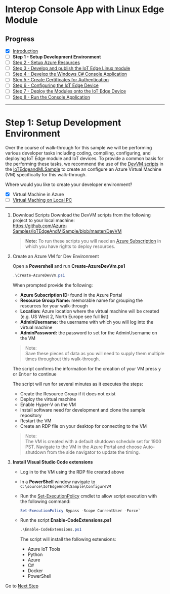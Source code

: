 # Interop Console App with Linux Edge Module
## Progress

- [x] [Introduction](../README.md)  
- [ ] **Step 1 - Setup Development Environment**
- [ ] [Step 2 - Setup Azure Resources](./Setup%20Azure%20Resources.MD)  
- [ ] [Step 3 - Develop and publish the IoT Edge Linux module](./Develop%20and%20publish%20the%20IoT%20edge%20Linux%20module.MD)  
- [ ] [Step 4 - Develop the Windows C# Console Application](./Develop%20the%20Windows%20C%23%20Console%20Application.MD)  
- [ ] [Step 5 - Create Certificates for Authentication](./Create%20Certificates%20for%20Authentication.MD)  
- [ ] [Step 6 - Configuring the IoT Edge Device](./Configuring%20the%20IoT%20Edge%20Device.MD)  
- [ ] [Step 7 - Deploy the Modules onto the IoT Edge Device](./Deploy%20the%20Modules%20onto%20the%20IoT%20Edge%20Device.MD)  
- [ ] [Step 8 - Run the Console Application](./Run%20the%20Console%20Application.MD)  
---
# Step 1: Setup Development Environment   

Over the course of walk-through for this sample we will be performing various developer tasks including coding, compiling, configuring, and deploying IoT Edge module and IoT devices. To provide a common basis for the performing these tasks, we recommend the use of the [DevVM scripts](https://github.com/Azure-Samples/IoTEdgeAndMlSample/blob/master/DevVM) in the [IoTEdgeandMLSample](https://github.com/Azure-Samples/IoTEdgeAndMlSample) to create an configure an Azure Virtual Machine (VM) specifically for this walk-through.

Where would you like to create your developer environment?  

- [x] Virtual Machine in Azure 
- [ ] [Virtual Maching on Local PC](./Setup%20DevVM%20on%20Local%20PC.MD)
    
---

1. Download Scripts
Download the DevVM scripts from the following project to your local machine:   
https://github.com/Azure-Samples/IoTEdgeAndMlSample/blob/master/DevVM  

    > **Note:** To run these scripts you will need an [Azure Subscription](https://azure.microsoft.com/en-us/free/) in which you have rights to deploy resources.

1.  Create an Azure VM for Dev Environment

    Open a **Powershell** and run **Create-AzureDevVm.ps1**
    ```powershell
    .\Create-AzureDevVm.ps1
    ```
     When prompted provide the following:
    - **Azure Subscription ID:** found in the Azure Portal 
    - **Resource Group Name:** memorable name for grouping the resources for your walk-through
    - **Location:** Azure location where the virtual machine will be created (e.g. US West 2, North Europe see full list) 
    - **AdminUsername:** the username with which you will log into the virtual machine
    - **AdminPassword:** the password to set for the AdminUsername on the VM
       
    > Note:  
    Save these pieces of data as you will need to supply them multiple times throughout this walk-through.

    The script confirms the information for the creation of your VM press <kbd>y</kbd> or <kbd>Enter</kbd> to continue

    The script will run for several minutes as it executes the steps:
    - Create the Resource Group if it does not exist
    - Deploy the virtual machine
    - Enable Hyper-V on the VM
    - Install software need for development and clone the sample repository
    - Restart the VM
    - Create an RDP file on your desktop for connecting to the VM 

    > Note:  
    The VM is created with a default shutdown schedule set for 1900 PST. Navigate to the VM in the Azure Portal and choose Auto-shutdown from the side navigator to update the timing.

1. **Install Visual Studio Code extensions**  
    * Log in to the VM using the RDP file created above
    * In a **PowerShell** window navigate to `C:\source\IoTEdgeAndMlSample\ConfigureVM`
    * Run the [Set-ExecutionPolicy](https://docs.microsoft.com/powershell/module/microsoft.powershell.security/set-executionpolicy?view=powershell-7) cmdlet to allow script execution with the following command:

        ```powershell
        Set-ExecutionPolicy Bypass -Scope CurrentUser -Force`
        ```

    * Run the script **Enable-CodeExtensions.ps1**
        ```powershell
        .\Enable-CodeExtensions.ps1
        ```

        The script will install the following extensions:
        - Azure IoT Tools
        - Python
        - Azure
        - C#
        - Docker
        - PowerShell

Go to [Next Step](./Setup%20Azure%20Resources.MD)  

